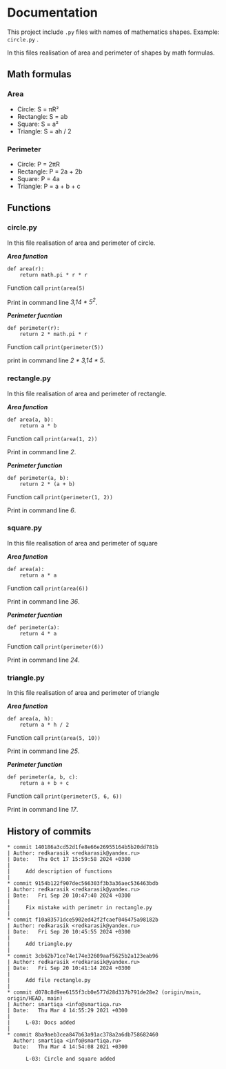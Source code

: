 # Documentation
This project include ```.py``` files with names of mathematics shapes.
Example: ```circle.py``` .

In this files realisation of area and perimeter of shapes by math formulas.
## Math formulas
### Area
- Circle: S = πR²
- Rectangle: S = ab
- Square: S = a²
- Triangle: S = ah / 2  

### Perimeter
- Circle: P = 2πR
- Rectangle: P = 2a + 2b
- Square: P = 4a
- Triangle: P = a + b + c
## Functions
### circle.py
In this file realisation of area and perimeter of circle.

**_Area function_**
```
def area(r):
    return math.pi * r * r
``` 
Function call
```print(area(5)```

Print in command line _3,14 * 5<sup>2</sup>_.

**_Perimeter fucntion_**
```
def perimeter(r):
    return 2 * math.pi * r
```
Function call
```print(perimeter(5))``` 

print in command line 
_2 * 3,14 * 5_.
### rectangle.py
In this file realisation of area and perimeter of rectangle.

**_Area function_**
```
def area(a, b): 
    return a * b
```
Function call ```print(area(1, 2))```

Print in command line _2_.

**_Perimeter function_**
```
def perimeter(a, b):
    return 2 * (a + b)
```
Function call ```print(perimeter(1, 2))```

Print in command line _6_.
### square.py
In this file realisation of area and perimeter of square

**_Area function_**
```
def area(a):
    return a * a
```
Function call  ```print(area(6))```

Print in command line _36_.

**_Perimeter fucntion_**
```
def perimeter(a):
    return 4 * a
```
Function call ```print(perimeter(6))```

Print in command line _24_.
### triangle.py
In this file realisation of area and perimeter of triangle

**_Area function_**
```
def area(a, h): 
    return a * h / 2 
```
Function call ```print(area(5, 10))```

Print in command line _25_.

**_Perimeter function_**
```
def perimeter(a, b, c): 
    return a + b + c
```
Function call `print(perimeter(5, 6, 6))`

Print in command line _17_.

## History of commits
```
* commit 140186a3cd52d1fe8e66e26955164b5b20dd781b
| Author: redkarasik <redkarasik@yandex.ru>
| Date:   Thu Oct 17 15:59:58 2024 +0300
| 
|     Add description of functions
| 
* commit 9154b122f907dec566303f3b3a36aec536463bdb
| Author: redkarasik <redkarasik@yandex.ru>
| Date:   Fri Sep 20 10:47:40 2024 +0300
| 
|     Fix mistake with perimetr in rectangle.py
| 
* commit f10a83571dce5902ed42f2fcaef046475a98182b
| Author: redkarasik <redkarasik@yandex.ru>
| Date:   Fri Sep 20 10:45:55 2024 +0300
| 
|     Add triangle.py
| 
* commit 3cb62b71ce74e174e32609aaf5625b2a123eab96
| Author: redkarasik <redkarasik@yandex.ru>
| Date:   Fri Sep 20 10:41:14 2024 +0300
| 
|     Add file rectangle.py
| 
* commit d078c8d9ee6155f3cb0e577d28d337b791de28e2 (origin/main, origin/HEAD, main)
| Author: smartiqa <info@smartiqa.ru>
| Date:   Thu Mar 4 14:55:29 2021 +0300
| 
|     L-03: Docs added
| 
* commit 8ba9aeb3cea847b63a91ac378a2a6db758682460
  Author: smartiqa <info@smartiqa.ru>
  Date:   Thu Mar 4 14:54:08 2021 +0300
  
      L-03: Circle and square added
```